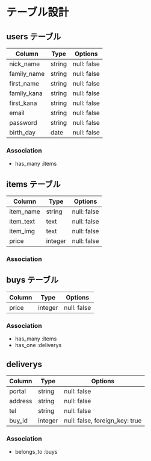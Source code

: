 # テーブル設計

## users テーブル

| Column      | Type   | Options     |
|-------------|--------|-------------|
| nick_name   | string | null: false |
| family_name | string | null: false |
| first_name  | string | null: false |
| family_kana | string | null: false |
| first_kana  | string | null: false |
| email       | string | null: false |
| password    | string | null: false |
| birth_day   | date   | null: false |

### Association
- has_many :items


## items テーブル
| Column         | Type    | Options                        |
|----------------|---------|--------------------------------|
| item_name      | string  | null: false                    |
| item_text      | text    | null: false                    |
| item_img       | text    | null: false                    |
| price          | integer | null: false                    |

### Association


## buys テーブル
| Column    | Type    | Options     |
|-----------|---------|-------------|
| price     | integer | null: false |

### Association
- has_many :items
- has_one  :deliverys


## deliverys
| Column    | Type    | Options                        |
|-----------|---------|--------------------------------|
| portal    | string  | null: false                    |
| address   | string  | null: false                    |
| tel       | string  | null: false                    |
| buy_id    | integer | null: false, foreign_key: true |

### Association
- belongs_to :buys
